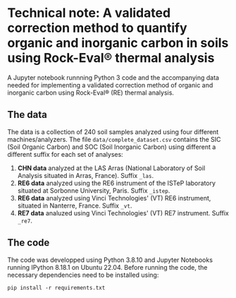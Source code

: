 # Technical note: A validated correction method to quantify organic and inorganic carbon in soils using Rock-Eval® thermal analysis

A Jupyter notebook runnning Python 3 code and the accompanying data needed for implementing a validated correction method of organic and inorganic carbon using Rock-Eval® (RE) thermal analysis.

## The data

The data is a collection of 240 soil samples analyzed using four different machines/analyzers. The file `data/complete_dataset.csv` contains the SIC (Soil Organic Carbon) and SOC (Soil Inorganic Carbon) using different a different suffix for each set of analyses:

1. **CHN data** analyzed at the LAS Arras (National Laboratory of Soil Analysis situated in Arras, France). Suffix `_las`.
2. **RE6 data** analyzed using the RE6 instrument of the ISTeP laboratory situated at Sorbonne University, Paris. Suffix `_istep`.
3. **RE6 data** analyzed using Vinci Technologies' (VT) RE6 instrument, situated in Nanterre, France. Suffix `_vt`.
4. **RE7 data** analuzed using Vinci Technologies' (VT) RE7 instrument. Suffix `_re7`.

## The code

The code was developped using Python 3.8.10 and Jupyter Notebooks running IPython 8.18.1 on Ubuntu 22.04.
Before running the code, the necessary dependencies need to be installed using:

`pip install -r requirements.txt`
